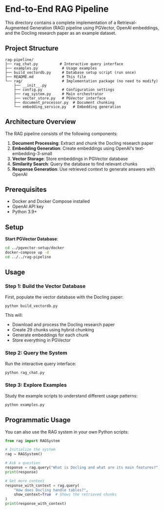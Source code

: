# End-to-End RAG Pipeline

This directory contains a complete implementation of a Retrieval-Augmented Generation (RAG) pipeline using PGVector, OpenAI embeddings, and the Docling research paper as an example dataset.

## Project Structure

```text
rag-pipeline/
├── rag_chat.py          # Interactive query interface
├── examples.py           # Usage examples
├── build_vectordb.py     # Database setup script (run once)
├── README.md             # This file
└── rag/                  # Implementation package (no need to modify)
    ├── __init__.py
    ├── config.py         # Configuration settings
    ├── rag_system.py     # Main orchestrator
    ├── vector_store.py   # PGVector interface
    ├── document_processor.py  # Document chunking
    └── embedding_service.py   # Embedding generation
```

## Architecture Overview

The RAG pipeline consists of the following components:

1. **Document Processing**: Extract and chunk the Docling research paper
2. **Embedding Generation**: Create embeddings using OpenAI's text-embedding-3-small
3. **Vector Storage**: Store embeddings in PGVector database
4. **Similarity Search**: Query the database to find relevant chunks
5. **Response Generation**: Use retrieved context to generate answers with OpenAI

## Prerequisites

- Docker and Docker Compose installed
- OpenAI API key
- Python 3.9+

## Setup

 **Start PGVector Database**:
```bash
cd ../pgvector-setup/docker
docker-compose up -d
cd ../../rag-pipeline
```

## Usage

### Step 1: Build the Vector Database

First, populate the vector database with the Docling paper:

```bash
python build_vectordb.py
```

This will:
- Download and process the Docling research paper
- Create 29 chunks using hybrid chunking
- Generate embeddings for each chunk
- Store everything in PGVector

### Step 2: Query the System

Run the interactive query interface:

```bash
python rag_chat.py
```

### Step 3: Explore Examples

Study the example scripts to understand different usage patterns:

```bash
python examples.py
```

## Programmatic Usage

You can also use the RAG system in your own Python scripts:

```python
from rag import RAGSystem

# Initialize the system
rag = RAGSystem()

# Ask a question
response = rag.query("What is Docling and what are its main features?")
print(response)

# Get more context
response_with_context = rag.query(
    "How does Docling handle tables?",
    show_context=True  # Shows the retrieved chunks
)
print(response_with_context)
```
